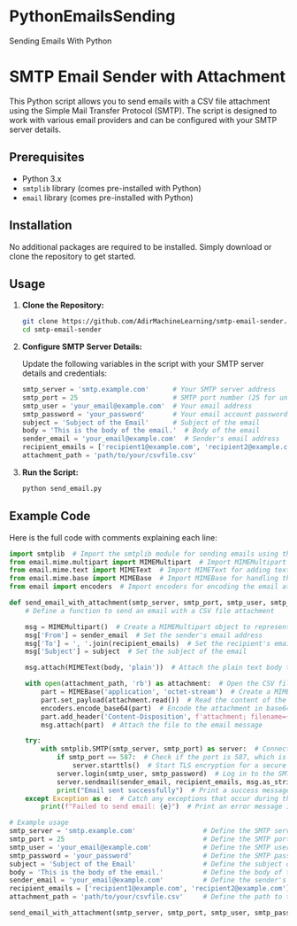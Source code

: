 # PythonEmailsSending
Sending Emails With Python

# SMTP Email Sender with Attachment

This Python script allows you to send emails with a CSV file attachment using the Simple Mail Transfer Protocol (SMTP). The script is designed to work with various email providers and can be configured with your SMTP server details.

## Prerequisites

- Python 3.x
- `smtplib` library (comes pre-installed with Python)
- `email` library (comes pre-installed with Python)

## Installation

No additional packages are required to be installed. Simply download or clone the repository to get started.

## Usage

1. **Clone the Repository:**
    ```bash
    git clone https://github.com/AdirMachineLearning/smtp-email-sender.git
    cd smtp-email-sender
    ```

2. **Configure SMTP Server Details:**

   Update the following variables in the script with your SMTP server details and credentials:

    ```python
    smtp_server = 'smtp.example.com'      # Your SMTP server address
    smtp_port = 25                        # SMTP port number (25 for unencrypted communication, 587 for TLS, 465 for SSL)
    smtp_user = 'your_email@example.com'  # Your email address
    smtp_password = 'your_password'       # Your email account password
    subject = 'Subject of the Email'      # Subject of the email
    body = 'This is the body of the email.'  # Body of the email
    sender_email = 'your_email@example.com'  # Sender's email address
    recipient_emails = ['recipient1@example.com', 'recipient2@example.com']  # Recipient email addresses
    attachment_path = 'path/to/your/csvfile.csv'                             # Path to the CSV file to be attached
    ```

3. **Run the Script:**

    ```bash
    python send_email.py
    ```

## Example Code

Here is the full code with comments explaining each line:

```python
import smtplib  # Import the smtplib module for sending emails using the Simple Mail Transfer Protocol (SMTP)
from email.mime.multipart import MIMEMultipart  # Import MIMEMultipart for creating a multipart email message
from email.mime.text import MIMEText  # Import MIMEText for adding text content to the email
from email.mime.base import MIMEBase  # Import MIMEBase for handling the email attachment
from email import encoders  # Import encoders for encoding the email attachment

def send_email_with_attachment(smtp_server, smtp_port, smtp_user, smtp_password, subject, body, sender_email, recipient_emails, attachment_path):
    # Define a function to send an email with a CSV file attachment

    msg = MIMEMultipart()  # Create a MIMEMultipart object to represent the email message
    msg['From'] = sender_email  # Set the sender's email address
    msg['To'] = ', '.join(recipient_emails)  # Set the recipient's email addresses, joined by commas
    msg['Subject'] = subject  # Set the subject of the email

    msg.attach(MIMEText(body, 'plain'))  # Attach the plain text body to the email

    with open(attachment_path, 'rb') as attachment:  # Open the CSV file in binary read mode
        part = MIMEBase('application', 'octet-stream')  # Create a MIMEBase object to represent the attachment
        part.set_payload(attachment.read())  # Read the content of the file and set it as the payload of the attachment
        encoders.encode_base64(part)  # Encode the attachment in base64 to ensure it can be safely sent via email
        part.add_header('Content-Disposition', f'attachment; filename={attachment_path}')  # Add a header to specify the attachment's filename
        msg.attach(part)  # Attach the file to the email message

    try:
        with smtplib.SMTP(smtp_server, smtp_port) as server:  # Connect to the SMTP server using the specified server and port
            if smtp_port == 587:  # Check if the port is 587, which is used for encrypted communication
                server.starttls()  # Start TLS encryption for a secure connection
            server.login(smtp_user, smtp_password)  # Log in to the SMTP server using the provided username and password
            server.sendmail(sender_email, recipient_emails, msg.as_string())  # Send the email with the attachment
            print("Email sent successfully")  # Print a success message if the email is sent
    except Exception as e:  # Catch any exceptions that occur during the process
        print(f"Failed to send email: {e}")  # Print an error message if the email fails to send

# Example usage
smtp_server = 'smtp.example.com'                 # Define the SMTP server address
smtp_port = 25                                   # Define the SMTP port number (25 for unencrypted communication)
smtp_user = 'your_email@example.com'             # Define the SMTP username (your email address)
smtp_password = 'your_password'                  # Define the SMTP password (your email account password)
subject = 'Subject of the Email'                 # Define the subject of the email
body = 'This is the body of the email.'          # Define the body of the email
sender_email = 'your_email@example.com'          # Define the sender's email address
recipient_emails = ['recipient1@example.com', 'recipient2@example.com']  # Define the recipient email addresses
attachment_path = 'path/to/your/csvfile.csv'     # Define the path to the CSV file to be attached

send_email_with_attachment(smtp_server, smtp_port, smtp_user, smtp_password, subject, body, sender_email, recipient_emails, attachment_path)  # Call the function to send the email with the attachment
